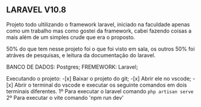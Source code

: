 ## LARAVEL V10.8

Projeto todo ultilizando o framework laravel, iniciado na faculdade apenas como um trabalho mas como gostei da framework, cabei fazendo coisas a mais
além de um simples crude que era o proposto.

50% do que tem nesse projeto foi o que foi visto em sala, os outros 50% foi atráves de pesquisas, e leitura da documentação do laravel.

BANCO DE DADOS: Postgres;
FREMEWORK: Laravel;

Executando o projeto:
    -[x] Baixar o projeto do git;
    -[x] Abrir ele no vscode;
    -[x] Abrir o terminal do vscode e executar os seguinte comandos em dois terminais diferentes.
        1º Para executar o laravel comando `php artisan serve`
        2º Para executar o vite comando 'npm run dev'

